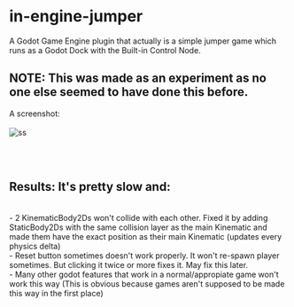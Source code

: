 # in-engine-jumper

A Godot Game Engine plugin that actually is a simple jumper game which runs as a Godot Dock with the Built-in Control Node.<br>
<h2> NOTE: This was made as an experiment as no one else seemed to have done this before. </h2>

A screenshot: <br><br>
![ss](https://user-images.githubusercontent.com/81418329/118756267-638c3f80-b88c-11eb-8863-6ec6f8d4688e.PNG)

<br><br>
<h2> Results: It's pretty slow and: </h2>
<br>
  - 2 KinematicBody2Ds won't collide with each other. Fixed it by adding StaticBody2Ds with the same collision layer as the main Kinematic and made them have the exact position as their main Kinematic (updates every physics delta) <br>
  - Reset button sometimes doesn't work properly. It won't re-spawn player sometimes. But clicking it twice or more fixes it. May fix this later. <br>
  - Many other godot features that work in a normal/appropiate game won't work this way (This is obvious because games aren't supposed to be made this way in the first place)
